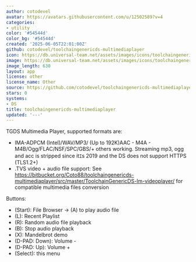 ```yaml
---
author: cotodevel
avatar: https://avatars.githubusercontent.com/u/12502589?v=4
categories:
- utility
color: '#54544d'
color_bg: '#54544d'
created: '2025-06-05T22:01:00Z'
github: cotodevel/toolchaingenericds-multimediaplayer
icon: https://db.universal-team.net/assets/images/icons/toolchaingenericds-multimediaplayer.png
image: https://db.universal-team.net/assets/images/icons/toolchaingenericds-multimediaplayer.png
image_length: 630
layout: app
license: other
license_name: Other
source: https://github.com/cotodevel/toolchaingenericds-multimediaplayer
stars: 0
systems:
- DS
title: toolchaingenericds-multimediaplayer
updated: '---'
---
```

TGDS Multimedia Player, supported formats are:
- IMA-ADPCM (Intel)/WAV/MP3/ (Up to 192K)AAC - M4A - M4B/Ogg/FLAC/NSF/SPC/GBS/+ others working. Streaming mp3, ogg and acc is stripped since itｴs 2019 and the DS does not support HTTPS (TLS1.2+)
- .TVS video + audio file support: See https://bitbucket.org/Coto88/toolchaingenericds-multimediaplayer/src/master/ToolchainGenericDS-lm-videoplayer/ for compatible multimedia files conversion

Buttons:
- (Start): File Browser -> (A) to play audio file
- (L): Recent Playlist
- (R): Random audio file playback
- (B): Stop audio playback
- (X): Mandelbrot demo
- (D-PAD: Down): Volume -
- (D-PAD: Up): Volume +
- (Select): this menu